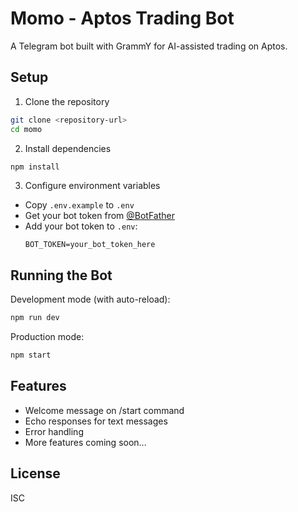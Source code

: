 # Momo - Aptos Trading Bot

A Telegram bot built with GrammY for AI-assisted trading on Aptos.

## Setup

1. Clone the repository

```bash
git clone <repository-url>
cd momo
```

2. Install dependencies

```bash
npm install
```

3. Configure environment variables

- Copy `.env.example` to `.env`
- Get your bot token from [@BotFather](https://t.me/BotFather)
- Add your bot token to `.env`:
  ```
  BOT_TOKEN=your_bot_token_here
  ```

## Running the Bot

Development mode (with auto-reload):

```bash
npm run dev
```

Production mode:

```bash
npm start
```

## Features

- Welcome message on /start command
- Echo responses for text messages
- Error handling
- More features coming soon...

## License

ISC
